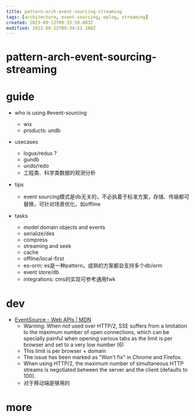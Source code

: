 ```yaml
---
title: pattern-arch-event-sourcing-streaming
tags: [architecture, event-sourcing, oplog, streaming]
created: 2023-09-12T09:33:59.003Z
modified: 2023-09-12T09:34:51.108Z
---
```


# pattern-arch-event-sourcing-streaming

# guide

- who is using #event-sourcing
  - wix
  - products: undb

- usecases
  - logux/redux ? 
  - gundb
  - undo/redo
  - 工程类、科学类数据的观测分析

- tips
  - event sourcing模式是db无关的，不必执着于标准方案，存储、传输都可替换，可针对场景优化，如offline

- tasks
  - model domain objects and events
  - serialize/des
  - compress 
  - streaming and seek
  - cache
  - offline/local-first
  - es-orm: es是一种pattern，成熟的方案都会支持多个db/orm
  - event store/db
  - integrations: cms的实现可参考通用fwk
# dev
- [EventSource - Web APIs | MDN](https://developer.mozilla.org/en-US/docs/Web/API/EventSource)
  - Warning: When not used over HTTP/2, SSE suffers from a limitation to the maximum number of open connections, which can be specially painful when opening various tabs as the limit is per browser and set to a very low number (6)
  - This limit is per browser + domain
  - The issue has been marked as "Won't fix" in Chrome and Firefox.
  - When using HTTP/2, the maximum number of simultaneous HTTP streams is negotiated between the server and the client (defaults to 100).
  - 对于移动端是够用的
# more
